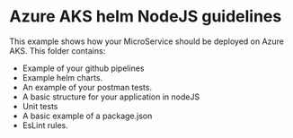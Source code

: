 # Azure AKS helm NodeJS guidelines

This example shows how your MicroService should be deployed on Azure AKS. This folder contains:

- Example of your github pipelines
- Example helm charts.
- An example of your postman tests.
- A basic structure for your application in nodeJS
- Unit tests
- A basic example of a package.json
- EsLint rules.


